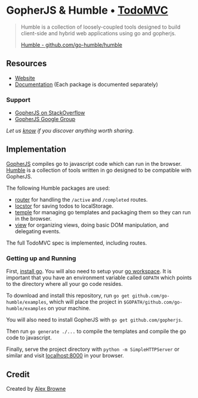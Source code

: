 # GopherJS & Humble • [TodoMVC](http://todomvc.com)

> Humble is a collection of loosely-coupled tools designed to build client-side
> and hybrid web applications using go and gopherjs.
>
> [Humble - github.com/go-humble/humble](https://github.com/go-humble/humble) 


## Resources

- [Website](https://github.com/go-humble/humble)
- [Documentation](https://github.com/go-humble) (Each package is
  documented separately)

### Support

- [GopherJS on StackOverflow](http://stackoverflow.com/search?q=gopherjs)
- [GopherJS Google Group](https://groups.google.com/forum/#!forum/gopherjs)

*Let us [know](https://github.com/go-humble/humble/issues) if you discover anything worth sharing.*


## Implementation

[GopherJS](https://github.com/gopherjs/gopherjs) compiles go to javascript code
which can run in the browser. [Humble](https://github.com/go-humble/humble) is
a collection of tools written in go designed to be compatible with GopherJS.

The following Humble packages are used:

- [router](https://github.com/go-humble/router) for handling the `/active` and
	`/completed` routes.
- [locstor](https://github.com/go-humble/locstor) for saving todos to
	localStorage.
- [temple](https://github.com/go-humble/temple) for managing go templates and
	packaging them so they can run in the browser.
- [view](https://github.com/go-humble/view) for organizing views, doing basic
	DOM manipulation, and delegating events.

The full TodoMVC spec is implemented, including routes.

### Getting up and Running

First, [install go](https://golang.org/dl/). You will also need to setup your
[go workspace](https://golang.org/doc/code.html). It is important that you have
an environment variable called `GOPATH` which points to the directory where all
your go code resides.

To download and install this repository, run
`go get github.com/go-humble/examples`, which will place the project in
`$GOPATH/github.com/go-humble/examples` on your machine.

You will also need to install GopherJS with `go get github.com/gopherjs`.

Then run `go generate ./...` to compile the templates and compile the go code
to javascript.

Finally, serve the project directory with `python -m SimpleHTTPServer` or similar
and visit [localhost:8000](http://localhost:8000) in your browser.


## Credit

Created by [Alex Browne](http://www.alexbrowne.info)
